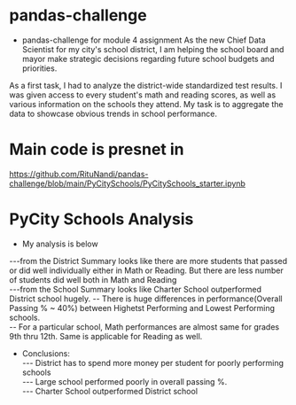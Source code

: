 # pandas-challenge
- pandas-challenge for module 4 assignment
As the new Chief Data Scientist for my city's school district, I am helping the school board and mayor make strategic decisions regarding future school budgets and priorities.

As a first task, I had to analyze the district-wide standardized test results. I was given access to every student's math and reading scores, as well as various information on the schools they attend. My task is to aggregate the data to showcase obvious trends in school performance.

# Main code is presnet in                                                                                                                                                                               
https://github.com/RituNandi/pandas-challenge/blob/main/PyCitySchools/PyCitySchools_starter.ipynb                                                                                                     

# PyCity Schools Analysis

- My analysis is below 
  
---from the District Summary looks like there are more students that passed or did well individually either in Math or Reading. But there are less number of students did well both in Math and Reading                                                                                 
---from the School Summary looks like Charter School outperformed District school hugely. 
--   There is huge differences in performance(Overall Passing % ~ 40%) between Highetst Performing and Lowest Performing schools.                                                                  
--   For a particular school, Math performances are almost same for grades 9th thru 12th. Same is applicable for Reading as well.                                                                 
                                                                                                 
- Conclusions:                                                  
---    District has to spend more money per student for poorly performing schools                                                                                                                           
---    Large school performed poorly in overall passing %.                                                                                                                                                                         
---    Charter School outperformed District school                                          
